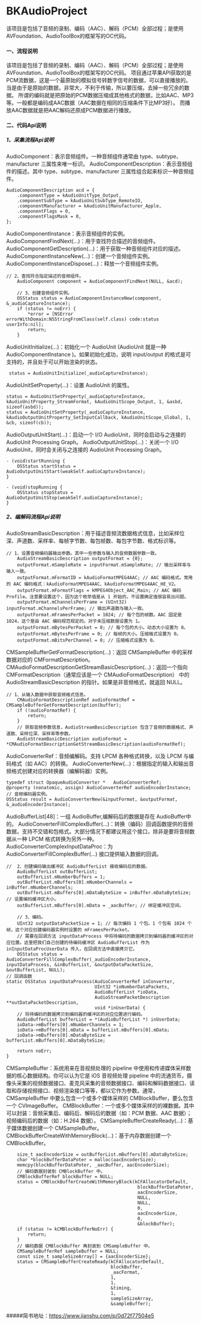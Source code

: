 # BKAudioProject

该项目是包括了音频的录制、编码（AAC）、解码（PCM）全部过程；是使用AVFoundation、AudioToolBox的框架写的OC代码。
#### 一、流程说明
该项目是包括了音频的录制、编码（AAC）、解码（PCM）全部过程；是使用AVFoundation、AudioToolBox的框架写的OC代码。
项目通过苹果API获取的是PCM流数据，这是一个最原始的模拟信号转数字信号的数据，可以直接播放的。当是由于是原始的数据，非常大，不利于传输，所以要压缩，去掉一些冗余的数据。
所谓的编码就是把原始的PCM数据压缩成其他格式的数据，比如AAC、MP3等。一般都是编码成AAC数据（AAC数据在相同的压缩条件下比MP3好）。
而播放AAC数据就是把AAC解码还原成PCM数据进行播放。
#### 二、代码Api说明
##### 1、采集流程Api说明
AudioComponent：表示音频组件。一种音频组件通常由 type、subtype、manufacturer 三属性来唯一标识。
AudioComponentDescription：表示音频组件的描述。其中 type、subtype、manufacturer 三属性组合起来标识一种音频组件。
```
AudioComponentDescription acd = {
    .componentType = kAudioUnitType_Output,
    .componentSubType = kAudioUnitSubType_RemoteIO,
    .componentManufacturer = kAudioUnitManufacturer_Apple,
    .componentFlags = 0,
    .componentFlagsMask = 0,
};
```
AudioComponentInstance：表示音频组件的实例。
AudioComponentFindNext(...)：用于查找符合描述的音频组件。
AudioComponentGetDescription(...)：用于获取一种音频组件对应的描述。
AudioComponentInstanceNew(...)：创建一个音频组件实例。
AudioComponentInstanceDispose(...)：释放一个音频组件实例。
```
// 2、查找符合指定描述的音频组件。
    AudioComponent component = AudioComponentFindNext(NULL, &acd);
    
    // 3、创建音频组件实例。
    OSStatus status = AudioComponentInstanceNew(component, &_audioCaptureInstance);
    if (status != noErr) {
        *error = [NSError errorWithDomain:NSStringFromClass(self.class) code:status userInfo:nil];
        return;
    }
```
AudioUnitInitialize(...)：初始化一个 AudioUnit (AudioUnit 就是一种 AudioComponentInstance )。如果初始化成功，说明 input/output 的格式是可支持的，并且处于可以开始渲染的状态。
```
 status = AudioUnitInitialize(_audioCaptureInstance);
```
AudioUnitSetProperty(...)：设置 AudioUnit 的属性。
```
status = AudioUnitSetProperty(_audioCaptureInstance, kAudioUnitProperty_StreamFormat, kAudioUnitScope_Output, 1, &asbd, sizeof(asbd));
status = AudioUnitSetProperty(_audioCaptureInstance, kAudioOutputUnitProperty_SetInputCallback, kAudioUnitScope_Global, 1, &cb, sizeof(cb));
```
AudioOutputUnitStart(...)：启动一个 I/O AudioUnit，同时会启动与之连接的 AudioUnit Processing Graph。
AudioOutputUnitStop(...)：关闭一个 I/O AudioUnit，同时会关闭与之连接的 AudioUnit Processing Graph。
```
- (void)startRunning {
    OSStatus startStatus = AudioOutputUnitStart(weakSelf.audioCaptureInstance);
}

- (void)stopRunning {
    OSStatus stopStatus = AudioOutputUnitStop(weakSelf.audioCaptureInstance);
}
```
##### 2、编解码流程Api说明
AudioStreamBasicDescription：用于描述音频流数据格式信息，比如采样位深、声道数、采样率、每帧字节数、每包帧数、每包字节数、格式标识等。
```
// 1、设置音频编码器输出参数。其中一些参数与输入的音频数据参数一致。
    AudioStreamBasicDescription outputFormat = {0};
    outputFormat.mSampleRate = inputFormat.mSampleRate; // 输出采样率与输入一致。
    outputFormat.mFormatID = kAudioFormatMPEG4AAC; // AAC 编码格式。常用的 AAC 编码格式：kAudioFormatMPEG4AAC、kAudioFormatMPEG4AAC_HE_V2。
    outputFormat.mFormatFlags = kMPEG4Object_AAC_Main; // AAC 编码 Profile。注意要设置这个，因为这个枚举值是从 1 开始的，不设置确定值很容易出问题。
    outputFormat.mChannelsPerFrame = (UInt32) inputFormat.mChannelsPerFrame; // 输出声道数与输入一致。
    outputFormat.mFramesPerPacket = 1024; // 每个包的帧数。AAC 固定是 1024，这个是由 AAC 编码规范规定的。对于未压缩数据设置为 1。
    outputFormat.mBytesPerPacket = 0; // 每个包的大小。动态大小设置为 0。
    outputFormat.mBytesPerFrame = 0; // 每帧的大小。压缩格式设置为 0。
    outputFormat.mBitsPerChannel = 0; // 压缩格式设置为 0。
```
CMSampleBufferGetFormatDescription(...)：返回 CMSampleBuffer 中的采样数据对应的 CMFormatDescription。
CMAudioFormatDescriptionGetStreamBasicDescription(...)：返回一个指向 CMFormatDescription（通常应该是一个 CMAudioFormatDescription） 中的 AudioStreamBasicDescription 的指针。如果是非音频格式，就返回 NULL。
```
// 1、从输入数据中获取音频格式信息。
    CMAudioFormatDescriptionRef audioFormatRef = CMSampleBufferGetFormatDescription(buffer);
    if (!audioFormatRef) {
        return;
    }
    // 获取音频参数信息，AudioStreamBasicDescription 包含了音频的数据格式、声道数、采样位深、采样率等参数。
    AudioStreamBasicDescription audioFormat = *CMAudioFormatDescriptionGetStreamBasicDescription(audioFormatRef);
```

AudioConverterRef：音频编解码。支持 LPCM 各种格式转换，以及 LPCM 与编码格式（如 AAC）的转换。
AudioConverterNew(...)：根据指定的输入和输出音频格式创建对应的转换器（编解码器）实例。
```
typedef struct OpaqueAudioConverter *   AudioConverterRef;
@property (nonatomic, assign) AudioConverterRef audioEncoderInstance; // 音频编码器实例。
OSStatus result = AudioConverterNew(&inputFormat, &outputFormat, &_audioEncoderInstance);
```
AudioBufferList[48]：一组 AudioBuffer,编解码后的数据是存在 AudioBuffer中的。
AudioConverterFillComplexBuffer(...)：转换（编码）回调函数提供的音频数据，支持不交错和包格式。大部分情况下都建议用这个接口，除非是要将音频数据从一种 LPCM 格式转换为另外一种。
AudioConverterComplexInputDataProc：为 AudioConverterFillComplexBuffer(...) 接口提供输入数据的回调。
```
//  2、创建编码输出缓冲区 AudioBufferList 接收编码后的数据。
    AudioBufferList outBufferList;
    outBufferList.mNumberBuffers = 1;
    outBufferList.mBuffers[0].mNumberChannels = inBuffer.mNumberChannels;
    outBufferList.mBuffers[0].mDataByteSize = inBuffer.mDataByteSize; // 设置编码缓冲区大小。
    outBufferList.mBuffers[0].mData = _aacBuffer; // 绑定缓冲区空间。
    
    // 3、编码。
    UInt32 outputDataPacketSize = 1; // 每次编码 1 个包。1 个包有 1024 个帧，这个对应创建编码器实例时设置的 mFramesPerPacket。
    // 需要在回调方法 inputDataProcess 中将待编码的数据拷贝到编码器的缓冲区的对应位置。这里把我们自己创建的待编码缓冲区 AudioBufferList 作为 inInputDataProcUserData 传入，在回调方法中直接拷贝它。
    OSStatus status = AudioConverterFillComplexBuffer(_audioEncoderInstance, inputDataProcess, &inBufferList, &outputDataPacketSize, &outBufferList, NULL);
// 回调函数
static OSStatus inputDataProcess(AudioConverterRef inConverter,
                                 UInt32 *ioNumberDataPackets,
                                 AudioBufferList *ioData,
                                 AudioStreamPacketDescription **outDataPacketDescription,
                                 void *inUserData) {
    // 将待编码的数据拷贝到编码器的缓冲区的对应位置进行编码。
    AudioBufferList bufferList = *(AudioBufferList *) inUserData;
    ioData->mBuffers[0].mNumberChannels = 1;
    ioData->mBuffers[0].mData = bufferList.mBuffers[0].mData;
    ioData->mBuffers[0].mDataByteSize = bufferList.mBuffers[0].mDataByteSize;
    
    return noErr;
}
```

CMSampleBuffer：系统用来在音视频处理的 pipeline 中使用和传递媒体采样数据的核心数据结构。你可以认为它是 iOS 音视频处理 pipeline 中的流通货币，摄像头采集的视频数据接口、麦克风采集的音频数据接口、编码和解码数据接口、读取和存储视频接口、视频渲染接口等等，都以它作为参数。通常，CMSampleBuffer 中要么包含一个或多个媒体采样的 CMBlockBuffer，要么包含一个 CVImageBuffer。
CMBlockBuffer：一个或多个媒体采样的的裸数据。其中可以封装：音频采集后、编码后、解码后的数据（如：PCM 数据、AAC 数据）；视频编码后的数据（如：H.264 数据）。
CMSampleBufferCreateReady(...)：基于媒体数据创建一个 CMSampleBuffer。
CMBlockBufferCreateWithMemoryBlock(...)：基于内存数据创建一个 CMBlockBuffer。
```
    size_t aacEncoderSize = outBufferList.mBuffers[0].mDataByteSize;
    char *blockBufferDataPoter = malloc(aacEncoderSize);
    memcpy(blockBufferDataPoter, _aacBuffer, aacEncoderSize);
    // 编码数据封装到 CMBlockBuffer 中。
    CMBlockBufferRef blockBuffer = NULL;
    status = CMBlockBufferCreateWithMemoryBlock(kCFAllocatorDefault,
                                                 blockBufferDataPoter,
                                                 aacEncoderSize,
                                                 NULL,
                                                 NULL,
                                                 0,
                                                 aacEncoderSize,
                                                 0,
                                                 &blockBuffer);
    if (status != kCMBlockBufferNoErr) {
        return;
    }
    // 编码数据 CMBlockBuffer 再封装到 CMSampleBuffer 中。
    CMSampleBufferRef sampleBuffer = NULL;
    const size_t sampleSizeArray[] = {aacEncoderSize};
    status = CMSampleBufferCreateReady(kCFAllocatorDefault,
                                       blockBuffer,
                                       _aacFormat,
                                       1,
                                       1,
                                       &timing,
                                       1,
                                       sampleSizeArray,
                                       &sampleBuffer);
```
#####简书地址：https://www.jianshu.com/p/0d72f77504e5
